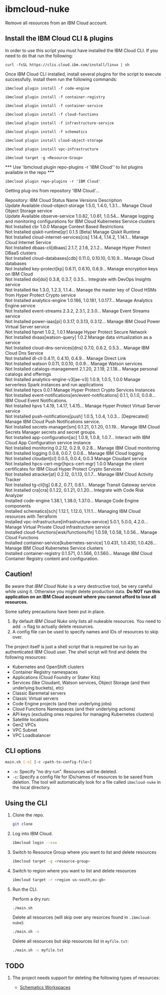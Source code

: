 # ibmcloud-nuke

Remove all resources from an IBM Cloud account.

## Install the IBM Cloud CLI & plugins

In order to use this script you must have installed the IBM Cloud CLI. If you need to do that run the following:
```
curl -fsSL https://clis.cloud.ibm.com/install/linux | sh
```

Once IBM Cloud CLI installed,  install several plugins for the script to execute successfully.
install them run the following commands:

```
ibmcloud plugin install -f code-engine
```

```
ibmcloud plugin install -f container-registry
```

```
ibmcloud plugin install -f container-service
```

```
ibmcloud plugin install -f cloud-functions
```

```
ibmcloud plugin install -f infrastructure-service
```

```
ibmcloud plugin install -f schematics
```

```
ibmcloud plugin install cloud-object-storage
```

```
ibmcloud plugin install vpc-infrastructure
```

```
ibmcloud target -g <Resource-Group>
```

*** Use 'ibmcloud plugin repo-plugins -r 'IBM Cloud'' to list plugins available in the repo ***

```
ibmcloud plugin repo-plugins -r 'IBM Cloud'
```

Getting plug-ins from repository 'IBM Cloud'...

Repository: IBM Cloud
Status             Name                                          Versions                       Description   
Update Available   cloud-object-storage                          1.5.0, 1.4.0, 1.3.1...         Manage Cloud Object Storage service   
Update Available   observe-service                               1.0.82, 1.0.61, 1.0.54...      Manage logging and monitoring configurations for IBM Cloud Kubernetes Service clusters   
Not Installed      cbr                                           1.0.0                          Manage Context Based Restrictions   
Not Installed      qiskit-runtime[qr]                            0.1.5                          [Beta] Manage Qiskit Runtime   
Not Installed      cloud-internet-services[cis]                  1.14.4, 1.14.2, 1.14.1...      Manage Cloud Internet Service   
Not Installed      dbaas-cli[dbaas]                              2.1.7, 2.1.6, 2.1.2...         Manage Hyper Protect DBaaS clusters   
Not Installed      cloud-databases[cdb]                          0.11.0, 0.10.10, 0.10.9...     Manage Cloud databases   
Not Installed      key-protect[kp]                               0.6.11, 0.6.10, 0.6.9...       Manage encryption keys on IBM Cloud   
Not Installed      doi[doi]                                      0.3.8, 0.3.7, 0.3.5...         Integrate with DevOps Insights service   
Not Installed      tke                                           1.3.0, 1.2.3, 1.1.4...         Manage the master key of Cloud HSMs from Hyper Protect Crypto service   
Not Installed      analytics-engine                              1.0.186, 1.0.181, 1.0.177...   Manage Analytics Engine service   
Not Installed      event-streams                                 2.3.2, 2.3.1, 2.3.0...         Manage Event Streams service   
Not Installed      power-iaas[pi]                                0.3.17, 0.3.13, 0.3.12...      Manage IBM Cloud Power Virtual Server service   
Not Installed      hpnet                                         1.0.2, 1.0.1                   Manage Hyper Protect Secure Network   
Not Installed      dvaas[watson-query]                           1.0.2                          Manage data virtualization as a service   
Not Installed      cloud-dns-services[dns]                       0.7.0, 0.6.2, 0.5.3...         Manage IBM Cloud Dns Service   
Not Installed      dl-cli                                        0.4.11, 0.4.10, 0.4.9...       Manage Direct Link   
Not Installed      watson                                        0.0.11, 0.0.10, 0.0.9...       Manage Watson services   
Not Installed      catalogs-management                           2.1.20, 2.1.19, 2.1.18...      Manage personal catalogs and offerings   
Not Installed      analytics-engine-v3[ae-v3]                    1.0.9, 1.0.5, 1.0.0            Manage serverless Spark instances and run applications   
Not Installed      hpcs                                          0.0.1                          Manage Hyper Protect Crypto Services Instances   
Not Installed      event-notifications[en/event-notifications]   0.1.1, 0.1.0, 0.0.8...         IBM Cloud Event Notifications.   
Not Installed      hpvs                                          1.4.19, 1.4.17, 1.4.15...      Manage Hyper Protect Virtual Server service   
Not Installed      push-notifications[push]                      1.0.5, 1.0.4, 1.0.3...         [Deprecated] Manage IBM Cloud Push Notifications service.   
Not Installed      secrets-manager[sm]                           0.1.21, 0.1.20, 0.1.19...      Manage IBM Cloud Secrets Manager secrets and secret groups.   
Not Installed      app-configuration[ac]                         1.0.9, 1.0.8, 1.0.7...         Interact with IBM Cloud App Configuration service instance   
Not Installed      monitoring                                    0.2.12, 0.2.9, 0.2.8...        Manage IBM Cloud monitoring   
Not Installed      logging                                       0.0.8, 0.0.7, 0.0.6...         Manage IBM Cloud logging   
Not Installed      cloudant[cl]                                  0.0.5, 0.0.4, 0.0.3            Manage Cloudant service   
Not Installed      hpcs-cert-mgr[hpcs-cert-mgr]                  1.0.0                          Manage the client certificates for IBM Cloud Hyper Protect Crypto Services   
Not Installed      atracker[at]                                  0.2.12, 0.1.13, 0.1.7...       Manage IBM Cloud Activity Tracker   
Not Installed      tg-cli[tg]                                    0.8.2, 0.7.1, 0.6.1...         Manage Transit Gateway service   
Not Installed      cra[cra]                                      0.1.22, 0.1.21, 0.1.20...      Integrate with Code Risk Analyzer   
Installed          code-engine                                   1.38.1, 1.38.0, 1.37.0...      Manage Code Engine components   
Installed          schematics[sch]                               1.12.1, 1.12.0, 1.11.1...      Managing IBM Cloud resources with Terraform   
Installed          vpc-infrastructure[infrastructure-service]    5.0.1, 5.0.0, 4.2.0...         Manage Virtual Private Cloud infrastructure service   
Installed          cloud-functions[wsk/functions/fn]             1.0.59, 1.0.58, 1.0.56...      Manage Cloud Functions   
Installed          container-service[kubernetes-service]         1.0.431, 1.0.430, 1.0.426...   Manage IBM Cloud Kubernetes Service clusters   
Installed          container-registry                            0.1.571, 0.1.566, 0.1.560...   Manage IBM Cloud Container Registry content and configuration. 

## Caution!

Be aware that *IBM Cloud Nuke* is a very destructive tool, be very careful while using it. Otherwise you might delete production data. **Do NOT run this application on an IBM Cloud account where you cannot afford to lose all resources.**

Some safety precautions have been put in place.

1. By default *IBM Cloud Nuke* only lists all nukeable resources. You need to add `-n` flag to actually delete resources.
1. A config file can be used to specify names and IDs of resources to skip over.

The project itself is just a shell script that is required be run by an authenticated IBM Cloud user. The shell script will find and delete the following resources:

* Kubernetes and OpenShift clusters
* Container Registry namespaces
* Applications (Cloud Foundry or Stater Kits)
* Services (like Cloudant, Watson services, Object Storage (and their underlying buckets), etc)
* Classic Baremetal servers
* Classic Virtual servers
* Code Engine projects (and their underlying jobs)
* Cloud Functions Namespaces (and their underlying actions)
* API keys (excluding ones requires for managing Kubernetes clusters)
* Satellite locations
* Gen2 VPCs
* VPC Subnet
* VPC Loadbalancer
  

## CLI options

```bash
main.sh [-n] [-c <path-to-config-file>]
```

* `-n`: Specify "no dry run". Resources will be deleted.
* `-c`: Specify a config file for IDs/names of resources to be saved from deletion. The tool will automatically look for a file called `ibmcloud-nuke` in the local directory.

## Using the CLI

1. Clone the repo.

   ```bash
   git clone
   ```

2. Log into IBM Cloud.

   ```bash
   ibmcloud login --sso
   ```
3. Switch to Resource Group where you want to list and delete resources

   ```bash
   ibmcloud target -g <resource-group>
   ```
4. Switch to region where you want to list and delete resources

   ```bash
   ibmcloud target -r <region us-south,eu-gb>
   ```

4. Run the CLI.

   Perform a dry run:

   ```bash
   ./main.sh
   ```

   Delete all resources (will skip over any resorces found in `.ibmcloud-nuke`):

   ```bash
   ./main.sh -n
   ```

   Delete all resources but skip resources list in `myfile.txt`:

   ```bash
   ./main.sh -c myfile.txt
   ```

## TODO

1. The project needs support for deleting the following types of resources:

   * [Schematics Workspaces](https://cloud.ibm.com/docs/schematics?topic=schematics-schematics-cli-reference#schematics-workspace-delete)

